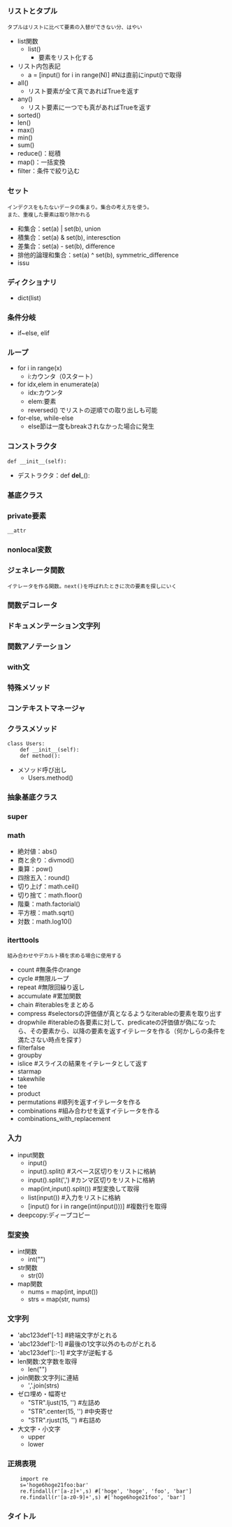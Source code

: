 ### リストとタプル
	タプルはリストに比べて要素の入替ができない分、はやい
* list関数
	+ list()
		- 要素をリスト化する
* リスト内包表記
	+ a = [input() for i in range(N)] #Nは直前にinput()で取得
* all()
	+ リスト要素が全て真であればTrueを返す
* any()
	+ リスト要素に一つでも真があればTrueを返す
* sorted()
* len()
* max()
* min()
* sum()
* reduce()：総積
* map()：一括変換
* filter：条件で絞り込む
### セット
	インデクスをもたないデータの集まり。集合の考え方を使う。
	また、重複した要素は取り除かれる
* 和集合：set(a) | set(b), union
* 積集合：set(a) & set(b), interesction
* 差集合：set(a) - set(b), difference
* 排他的論理和集合：set(a) ^ set(b), symmetric_difference
* issu
### ディクショナリ
* dict(list)
### 条件分岐
* if~else, elif
### ループ
* for i in range(x)
	- i:カウンタ（0スタート）
* for idx,elem in enumerate(a)
	- idx:カウンタ
	- elem:要素
	- reversed() でリストの逆順での取り出しも可能
* for-else, while-else
	- else節は一度もbreakされなかった場合に発生
### コンストラクタ
	def __init__(self):
* デストラクタ：def __del___():
### 基底クラス
### private要素
	__attr
### nonlocal変数
### ジェネレータ関数
	イテレータを作る関数。next()を呼ばれたときに次の要素を探しにいく
### 関数デコレータ
### ドキュメンテーション文字列
### 関数アノテーション
### with文
### 特殊メソッド
### コンテキストマネージャ
### クラスメソッド
	class Users:
		def __init__(self):
		def method():
* メソッド呼び出し
	- Users.method()
### 抽象基底クラス
### super
### math
* 絶対値：abs()
* 商と余り：divmod()
* 乗算：pow()
* 四捨五入：round()
* 切り上げ：math.ceil()
* 切り捨て：math.floor()
* 階乗：math.factorial()
* 平方根：math.sqrt()
* 対数：math.log10()

### iterttools
	組み合わせやデカルト積を求める場合に使用する
* count #無条件のrange
* cycle #無限ループ
* repeat #無限回繰り返し
* accumulate #累加関数
* chain #iterablesをまとめる
* compress #selectorsの評価値が真となるようなiterableの要素を取り出す
* dropwhile #iterableの各要素に対して、predicateの評価値が偽になったら、その要素から、以降の要素を返すイテレータを作る（何かしらの条件を満たさない時点を探す）
* filterfalse
* groupby
* islice #スライスの結果をイテレータとして返す
* starmap
* takewhile
* tee
* product
* permutations #順列を返すイテレータを作る
* combinations #組み合わせを返すイテレータを作る
* combinations_with_replacement
### 入力
* input関数
	+ input()
	+ input().split() #スペース区切りをリストに格納
	+ input().split(',') #カンマ区切りをリストに格納
	+ map(int,input().split()) #型変換して取得
	+ list(input()) #入力をリストに格納
	+ [input() for i in range(int(input()))] #複数行を取得
* deepcopy:ディープコピー

### 型変換
* int関数
	+ int("")
* str関数
	+ str(0)
* map関数
	+ nums = map(int, input())
	+ strs = map(str, nums)
### 文字列
* 'abc123def'[-1:] #終端文字がとれる
* 'abc123def'[:-1] #最後の1文字以外のものがとれる
* 'abc123def'[::-1] #文字が逆転する
* len関数:文字数を取得
	+ len("")
* join関数:文字列に連結
	+ ','.join(strs)
* ゼロ埋め・幅寄せ
	+ "STR".ljust(15, '') #左詰め
	+ "STR".center(15, '') #中央寄せ
	+ "STR".rjust(15, '') #右詰め
* 大文字・小文字
	+ upper
	+ lower
### 正規表現
```python:サンプル
	import re
	s='hoge6hoge21foo:bar'
	re.findall(r'[a-z]+',s) #['hoge', 'hoge', 'foo', 'bar']
	re.findall(r'[a-z0-9]+',s) #['hoge6hoge21foo', 'bar']
```

### タイトル
